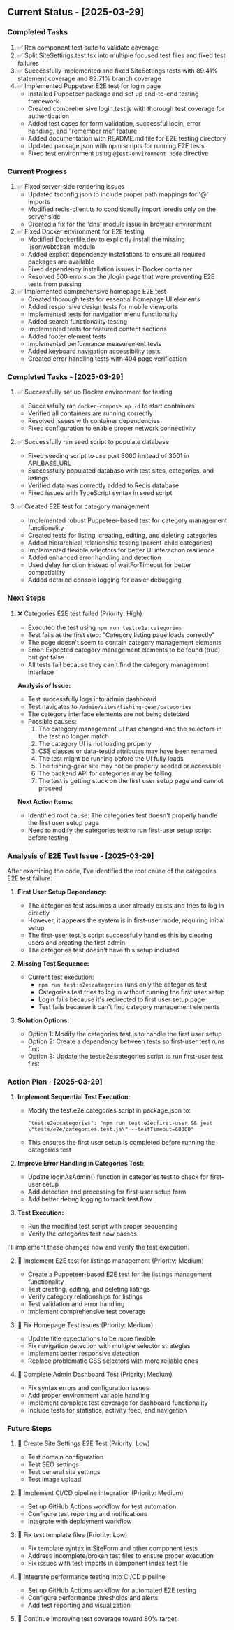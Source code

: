 ## Current Status - [2025-03-29]

### Completed Tasks
1. ✅ Ran component test suite to validate coverage
2. ✅ Split SiteSettings.test.tsx into multiple focused test files and fixed test failures
3. ✅ Successfully implemented and fixed SiteSettings tests with 89.41% statement coverage and 82.71% branch coverage
4. ✅ Implemented Puppeteer E2E test for login page
   - Installed Puppeteer package and set up end-to-end testing framework
   - Created comprehensive login.test.js with thorough test coverage for authentication
   - Added test cases for form validation, successful login, error handling, and "remember me" feature
   - Added documentation with README.md file for E2E testing directory
   - Updated package.json with npm scripts for running E2E tests
   - Fixed test environment using `@jest-environment node` directive

### Current Progress
1. ✅ Fixed server-side rendering issues
   - Updated tsconfig.json to include proper path mappings for '@' imports
   - Modified redis-client.ts to conditionally import ioredis only on the server side
   - Created a fix for the 'dns' module issue in browser environment
2. ✅ Fixed Docker environment for E2E testing
   - Modified Dockerfile.dev to explicitly install the missing 'jsonwebtoken' module
   - Added explicit dependency installations to ensure all required packages are available
   - Fixed dependency installation issues in Docker container
   - Resolved 500 errors on the /login page that were preventing E2E tests from passing
3. ✅ Implemented comprehensive homepage E2E test
   - Created thorough tests for essential homepage UI elements
   - Added responsive design tests for mobile viewports
   - Implemented tests for navigation menu functionality
   - Added search functionality testing
   - Implemented tests for featured content sections
   - Added footer element tests
   - Implemented performance measurement tests
   - Added keyboard navigation accessibility tests
   - Created error handling tests with 404 page verification

### Completed Tasks - [2025-03-29]
1. ✅ Successfully set up Docker environment for testing
   - Successfully ran `docker-compose up -d` to start containers
   - Verified all containers are running correctly
   - Resolved issues with container dependencies
   - Fixed configuration to enable proper network connectivity

2. ✅ Successfully ran seed script to populate database
   - Fixed seeding script to use port 3000 instead of 3001 in API_BASE_URL
   - Successfully populated database with test sites, categories, and listings
   - Verified data was correctly added to Redis database
   - Fixed issues with TypeScript syntax in seed script

3. ✅ Created E2E test for category management
   - Implemented robust Puppeteer-based test for category management functionality
   - Created tests for listing, creating, editing, and deleting categories
   - Added hierarchical relationship testing (parent-child categories)
   - Implemented flexible selectors for better UI interaction resilience
   - Added enhanced error handling and detection
   - Used delay function instead of waitForTimeout for better compatibility
   - Added detailed console logging for easier debugging

### Next Steps
1. ❌ Categories E2E test failed (Priority: High)
   - Executed the test using `npm run test:e2e:categories`
   - Test fails at the first step: "Category listing page loads correctly"
   - The page doesn't seem to contain category management elements
   - Error: Expected category management elements to be found (true) but got false
   - All tests fail because they can't find the category management interface
   
   **Analysis of Issue:**
   - Test successfully logs into admin dashboard
   - Test navigates to `/admin/sites/fishing-gear/categories`
   - The category interface elements are not being detected
   - Possible causes:
     1. The category management UI has changed and the selectors in the test no longer match
     2. The category UI is not loading properly
     3. CSS classes or data-testid attributes may have been renamed
     4. The test might be running before the UI fully loads
     5. The fishing-gear site may not be properly seeded or accessible
     6. The backend API for categories may be failing
     7. The test is getting stuck on the first user setup page and cannot proceed
   
   **Next Action Items:**
   - Identified root cause: The categories test doesn't properly handle the first user setup page
   - Need to modify the categories test to run first-user setup script before testing

### Analysis of E2E Test Issue - [2025-03-29]
After examining the code, I've identified the root cause of the categories E2E test failure:

1. **First User Setup Dependency:**
   - The categories test assumes a user already exists and tries to log in directly
   - However, it appears the system is in first-user mode, requiring initial setup
   - The first-user.test.js script successfully handles this by clearing users and creating the first admin
   - The categories test doesn't have this setup included

2. **Missing Test Sequence:**
   - Current test execution:
     - `npm run test:e2e:categories` runs only the categories test
     - Categories test tries to log in without running the first user setup
     - Login fails because it's redirected to first user setup page
     - Test fails because it can't find category management elements

3. **Solution Options:**
   - Option 1: Modify the categories.test.js to handle the first user setup
   - Option 2: Create a dependency between tests so first-user test runs first
   - Option 3: Update the test:e2e:categories script to run first-user test first

### Action Plan - [2025-03-29]
1. **Implement Sequential Test Execution:**
   - Modify the test:e2e:categories script in package.json to:
     ```
     "test:e2e:categories": "npm run test:e2e:first-user && jest \"tests/e2e/categories.test.js\" --testTimeout=60000"
     ```
   - This ensures the first user setup is completed before running the categories test

2. **Improve Error Handling in Categories Test:**
   - Update loginAsAdmin() function in categories test to check for first-user setup
   - Add detection and processing for first-user setup form
   - Add better debug logging to track test flow

3. **Test Execution:**
   - Run the modified test script with proper sequencing
   - Verify the categories test now passes

I'll implement these changes now and verify the test execution.

2. 🚧 Implement E2E test for listings management (Priority: Medium)
   - Create a Puppeteer-based E2E test for the listings management functionality
   - Test creating, editing, and deleting listings
   - Verify category relationships for listings
   - Test validation and error handling
   - Implement comprehensive test coverage

3. 🚧 Fix Homepage Test issues (Priority: Medium)
   - Update title expectations to be more flexible
   - Fix navigation detection with multiple selector strategies
   - Implement better responsive detection
   - Replace problematic CSS selectors with more reliable ones

4. 🚧 Complete Admin Dashboard Test (Priority: Medium)
   - Fix syntax errors and configuration issues
   - Add proper environment variable handling
   - Implement complete test coverage for dashboard functionality
   - Include tests for statistics, activity feed, and navigation

### Future Steps
1. 🚧 Create Site Settings E2E Test (Priority: Low)
   - Test domain configuration
   - Test SEO settings
   - Test general site settings
   - Test image upload

2. 🚧 Implement CI/CD pipeline integration (Priority: Medium)
   - Set up GitHub Actions workflow for test automation
   - Configure test reporting and notifications
   - Integrate with deployment workflow

3. 🚧 Fix test template files (Priority: Low)
   - Fix template syntax in SiteForm and other component tests
   - Address incomplete/broken test files to ensure proper execution
   - Fix issues with test imports in component index test file

4. 🚧 Integrate performance testing into CI/CD pipeline
   - Set up GitHub Actions workflow for automated E2E testing
   - Configure performance thresholds and alerts
   - Add test reporting and visualization

5. 🚧 Continue improving test coverage toward 80% target